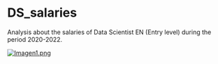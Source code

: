 # DS_salaries
Analysis about the salaries of Data Scientist EN (Entry level) during the period 2020-2022.


[![Imagen1.png](https://i.postimg.cc/kGBQ7xrg/Imagen1.png)](https://postimg.cc/2LNbwL8s)
